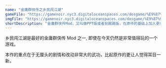 ```yaml
---
name: "金庸群侠传之乡民闯江湖"
gameFile: "https://gamenoir.nyc3.digitaloceanspaces.com/dosgame/%E9%87%91%E5%BA%B8%E7%BE%A4%E4%BE%A0%E4%BC%A0%E4%B9%8B%E4%B9%A1%E6%B0%91%E9%97%AF%E6%B1%9F%E6%B9%96.zip"
imgFile: "https://gamenoir.nyc3.digitaloceanspaces.com/dosgame/%E9%87%91%E5%BA%B8%E7%BE%A4%E4%BE%A0%E4%BC%A0%E4%B9%8B%E4%B9%A1%E6%B0%91%E9%97%AF%E6%B1%9F%E6%B9%96.jpg"
shortDescription: "金庸群侠传Mod，又叫做PPT版或者批踢踢版，在原作的基础上加入更多剧情和武功，是非常精彩的一个改进作品"
---
```


乡民闯江湖是最好的金庸群侠传 Mod 之一, 即使在今天仍然是非常值得玩的一个游戏。

本作的重点在于无厘头的剧情和改动非常大的武功，比起原作的更让人觉得耳目一新。
